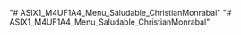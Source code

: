 "# ASIX1_M4UF1A4_Menu_Saludable_ChristianMonrabal" 
"# ASIX1_M4UF1A4_Menu_Saludable_ChristianMonrabal" 
